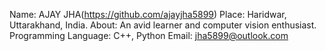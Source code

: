 Name: AJAY JHA(https://github.com/ajayjha5899)
Place: Haridwar, Uttarakhand, India.
About: An avid learner and computer vision enthusiast.
Programming Language: C++, Python
Email: jha5899@outlook.com